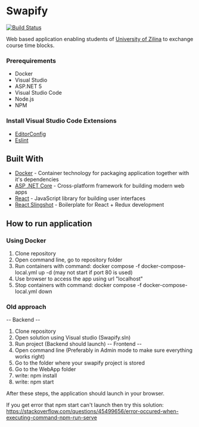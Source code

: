 # Swapify

[![Build Status](https://github.com/fri-team/Swapify/workflows/GitHub%20Actions/badge.svg?branch=develop)](https://github.com/fri-team/Swapify/actions?query=branch%3Adevelop)

Web based application enabling students of [University of Zilina](http://www.uniza.sk/) to exchange course time blocks.

### Prerequirements
* Docker
* Visual Studio
* ASP.NET 5
* Visual Studio Code
* Node.js
* NPM

### Install Visual Studio Code Extensions

* [EditorConfig](https://marketplace.visualstudio.com/items?itemName=chrisdias.vscodeEditorConfig)
* [Eslint](https://marketplace.visualstudio.com/items?itemName=dbaeumer.vscode-eslint)

## Built With

* [Docker](https://www.docker.com) - Container technology for packaging application together with it's dependencies
* [ASP .NET Core](https://github.com/aspnet/home) - Cross-platform framework for building modern web apps
* [React](https://github.com/facebook/react) - JavaScript library for building user interfaces
* [React Slingshot](https://github.com/coryhouse/react-slingshot) - Boilerplate for React + Redux development

## How to run application

### Using Docker
1. Clone repository
2. Open command line, go to repository folder
3. Run containers with command: docker compose -f docker-compose-local.yml up -d (may not start if port 80 is used)
4. Use browser to access the app using url "localhost"
5. Stop containers with command: docker compose -f docker-compose-local.yml down

### Old approach
-- Backend --
1. Clone repository
2. Open solution using Visual studio (Swapify.sln)
3. Run project (Backend should launch)
-- Frontend --
4. Open command line (Preferably in Admin mode to make sure everything works right)
5. Go to the folder where your swapify project is stored
6. Go to the WebApp folder
7. write: npm install
8. write: npm start

After these steps, the application should launch in your browser.

If you get error that npm start can't launch then try this solution: https://stackoverflow.com/questions/45499656/error-occured-when-executing-command-npm-run-serve
